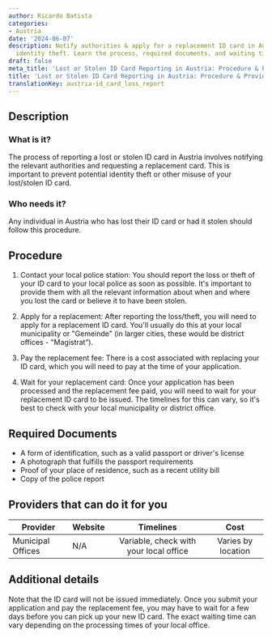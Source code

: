 ```yaml
---
author: Ricardo Batista
categories:
- Austria
date: '2024-06-07'
description: Notify authorities & apply for a replacement ID card in Austria to prevent
  identity theft. Learn the process, required documents, and waiting times.
draft: false
meta_title: 'Lost or Stolen ID Card Reporting in Austria: Procedure & Providers'
title: 'Lost or Stolen ID Card Reporting in Austria: Procedure & Providers'
translationKey: austria-id_card_loss_report
---
```



## Description
### What is it?
The process of reporting a lost or stolen ID card in Austria involves notifying the relevant authorities and requesting a replacement card. This is important to prevent potential identity theft or other misuse of your lost/stolen ID card.

### Who needs it?
Any individual in Austria who has lost their ID card or had it stolen should follow this procedure. 

## Procedure

1. Contact your local police station: You should report the loss or theft of your ID card to your local police as soon as possible. It's important to provide them with all the relevant information about when and where you lost the card or believe it to have been stolen.

2. Apply for a replacement: After reporting the loss/theft, you will need to apply for a replacement ID card. You'll usually do this at your local municipality or "Gemeinde" (in larger cities, these would be district offices - "Magistrat”).

3. Pay the replacement fee: There is a cost associated with replacing your ID card, which you will need to pay at the time of your application.

4. Wait for your replacement card: Once your application has been processed and the replacement fee paid, you will need to wait for your replacement ID card to be issued. The timelines for this can vary, so it's best to check with your local municipality or district office.

## Required Documents
- A form of identification, such as a valid passport or driver's license
- A photograph that fulfills the passport requirements
- Proof of your place of residence, such as a recent utility bill
- Copy of the police report

## Providers that can do it for you

| Provider        |     Website     |     Timelines    |       Cost      |
| --------------- | --------------- |  :-------------: | :-------------: |
| Municipal Offices|N/A   | Variable, check with your local office | Varies by location |

## Additional details
Note that the ID card will not be issued immediately. Once you submit your application and pay the replacement fee, you may have to wait for a few days before you can pick up your new ID card. The exact waiting time can vary depending on the processing times of your local office.